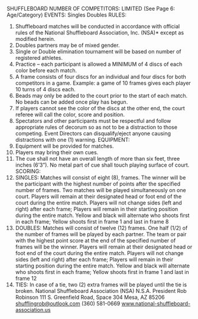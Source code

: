 SHUFFLEBOARD
NUMBER OF COMPETITORS: LIMITED
(See Page 6: Age/Category)
EVENTS:
Singles
Doubles
RULES:
1. Shuffleboard matches will be conducted in accordance with official rules of the National Shuffleboard Association,
Inc. (NSA)* except as modified herein.
2. Doubles partners may be of mixed gender.
3. Single or Double elimination tournament will be based on number of registered athletes.
4. Practice – each participant is allowed a MINIMUM of 4 discs of each color before each match.
5. A frame consists of four discs for an individual and four discs for both competitors in a game. Example: a game of 10
frames gives each player 10 turns of 4 discs each.
6. Beads may only be added to the court prior to the start of each match. No beads can be added once play has begun.
7. If players cannot see the color of the discs at the other end, the court referee will call the color, score and position.
8. Spectators and other participants must be respectful and follow appropriate rules of decorum so as not to be a
distraction to those competing. Event Directors can disqualify/eject anyone causing distractions with one (1) warning.
EQUIPMENT:
1. Equipment will be provided for matches.
2. Players may bring their own cues.
3. The cue shall not have an overall length of more than six feet, three inches (6’3”). No metal part of cue shall touch
playing surface of court.
SCORING:
1. SINGLES: Matches will consist of eight (8), frames. The winner will be the participant with the highest
number of points after the specified number of frames. Two matches will be played simultaneously on one court.
Players will remain at their designated head or foot end of the court during the entire match. Players will not
change sides (left and right) after each frame; Players will remain in their starting position during the entire
match. Yellow and black will alternate who shoots first in each frame; Yellow shoots first in frame 1 and last in
frame 8
2. DOUBLES: Matches will consist of twelve (12) frames. One half (1/2) of the number of frames will be played
by each partner. The team or pair with the highest point score at the end of the specified number of frames will
be the winner. Players will remain at their designated head or foot end of the court during the entire match.
Players will not change sides (left and right) after each frame; Players will remain in their starting position during
the entire match. Yellow and black will alternate who shoots first in each frame; Yellow shoots first in frame 1
and last in frame 12
3. TIES: In case of a tie, two (2) extra frames will be played until the tie is broken.
National Shuffleboard Association (NSA)
N.S.A. President Rob Robinson
111 S. Greenfield Road, Space 304
Mesa, AZ 85206
shufflingrob@outlook.com
(360) 581-0669
www.national-shuffleboard-association.us
